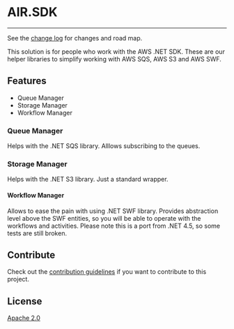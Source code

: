 # AIR.SDK
---------------------------------------
See the [change log](CHANGELOG.md) for changes and road map.

This solution is for people who work with the AWS .NET SDK. These are our helper libraries to simplify working with AWS SQS, AWS S3 and AWS SWF.

## Features

- Queue Manager
- Storage Manager
- Workflow Manager

### Queue Manager
Helps with the .NET SQS library. Alllows subscribing to the queues.

### Storage Manager
Helps with the .NET S3 library. Just a standard wrapper.

#### Workflow Manager
Allows to ease the pain with using .NET SWF library. Provides abstraction level above the SWF entities, so you will be able to operate with the workflows and activities. Please note this is a port from .NET 4.5, so some tests are still broken.

## Contribute
Check out the [contribution guidelines](CONTRIBUTING.md)
if you want to contribute to this project.

## License
[Apache 2.0](LICENSE)
